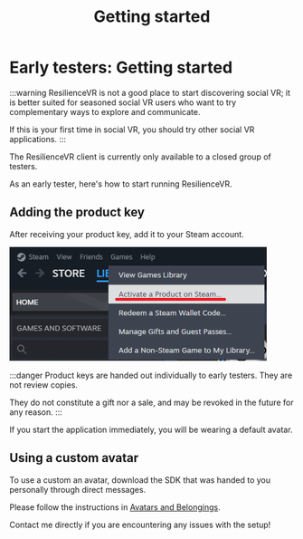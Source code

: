 ﻿---
sidebar_position: 2
title: "Getting started"
---

# Early testers: Getting started

:::warning
ResilienceVR is not a good place to start discovering social VR; it is better suited for seasoned social VR users who want to try complementary ways to explore and communicate.

If this is your first time in social VR, you should try other social VR applications.
:::

The ResilienceVR client is currently only available to a closed group of testers.

As an early tester, here's how to start running ResilienceVR.

## Adding the product key

After receiving your product key, add it to your Steam account.

![img.png](img/img.png)

:::danger
Product keys are handed out individually to early testers. They are not review copies.

They do not constitute a gift nor a sale, and may be revoked in the future for any reason.
:::

If you start the application immediately, you will be wearing a default avatar.

## Using a custom avatar

To use a custom an avatar, download the SDK that was handed to you personally through direct messages.

Please follow the instructions in [Avatars and Belongings](./sdk/avatars-and-belongings).

Contact me directly if you are encountering any issues with the setup!
